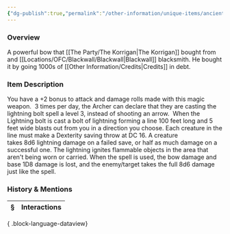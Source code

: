 ```yaml
---
{"dg-publish":true,"permalink":"/other-information/unique-items/ancient-elven-lightning-longbow/","updated":"2025-06-13T19:21:16.910+01:00"}
---
```


### Overview
A powerful bow that [[The Party/The Korrigan\|The Korrigan]] bought from and [[Locations/OFC/Blackwall/Blackwall\|Blackwall]] blacksmith. He bought it by going 1000s of [[Other Information/Credits\|Credits]] in debt.  

### Item Description
You have a +2 bonus to attack and damage rolls made with this magic weapon.  3 times per day, the Archer can declare that they are casting the lightning bolt spell a level 3, instead of shooting an arrow.  When the Lightning bolt is cast a bolt of lightning forming a line 100 feet long and 5 feet wide blasts out from you in a direction you choose. Each creature in the line must make a Dexterity saving throw at DC 16. A creature takes 8d6 lightning damage on a failed save, or half as much damage on a successful one. The lightning ignites flammable objects in the area that aren't being worn or carried. When the spell is used, the bow damage and base 1D8 damage is lost, and the enemy/target takes the full 8d6 damage just like the spell.

### History & Mentions
| § | Interactions |
| - | ------------ |

{ .block-language-dataview}